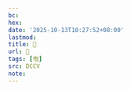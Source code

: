 ```yaml
---
bc:
hex:
date: '2025-10-13T10:27:52+08:00'
lastmod:
title: 􄍛
url: 􄍛
tags: [怉]
src: DCCV
note:
---
```


